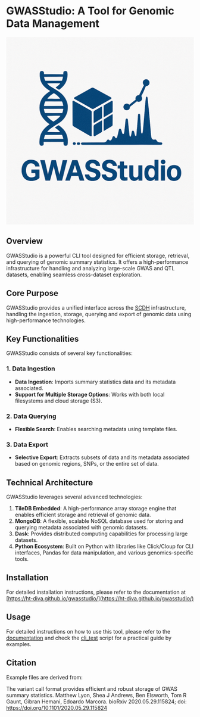 

# GWASStudio: A Tool for Genomic Data Management

![alt text](image.png)


## Overview

GWASStudio is a powerful CLI tool designed for efficient storage, retrieval, and querying of genomic summary statistics. It offers a high-performance infrastructure for handling and analyzing large-scale GWAS and QTL datasets, enabling seamless cross-dataset exploration.

## Core Purpose

GWASStudio provides a unified interface across the [SCDH](https://github.com/ht-diva/cdh_in_a_box) infrastructure, handling the ingestion, storage, querying and export of genomic data using high-performance technologies.

## Key Functionalities

GWASStudio consists of several key functionalities:

### 1. Data Ingestion
- **Data Ingestion**: Imports summary statistics data and its metadata associated.
- **Support for Multiple Storage Options**: Works with both local filesystems and cloud storage (S3).

### 2. Data Querying
- **Flexible Search**: Enables searching metadata using template files.

### 3. Data Export
- **Selective Export**: Extracts subsets of data and its metadata associated based on genomic regions, SNPs, or the entire set of data.

## Technical Architecture

GWASStudio leverages several advanced technologies:

1. **TileDB Embedded**: A high-performance array storage engine that enables efficient storage and retrieval of genomic data.
2. **MongoDB**: A flexible, scalable NoSQL database used for storing and querying metadata associated with genomic datasets.
3. **Dask**: Provides distributed computing capabilities for processing large datasets.
4. **Python Ecosystem**: Built on Python with libraries like Click/Cloup for CLI interfaces, Pandas for data manipulation, and various genomics-specific tools.

## Installation

For detailed installation instructions, please refer to the documentation at [https://ht-diva.github.io/gwasstudio/](https://ht-diva.github.io/gwasstudio/)

## Usage

For detailed instructions on how to use this tool, please refer to the [documentation](https://ht-diva.github.io/gwasstudio/) and check the [cli_test](scripts/) script for a practical guide by examples.

## Citation

Example files are derived from:

The variant call format provides efficient and robust storage of GWAS summary statistics. Matthew Lyon, Shea J Andrews, Ben Elsworth, Tom R Gaunt, Gibran Hemani, Edoardo Marcora. bioRxiv 2020.05.29.115824; doi: https://doi.org/10.1101/2020.05.29.115824
